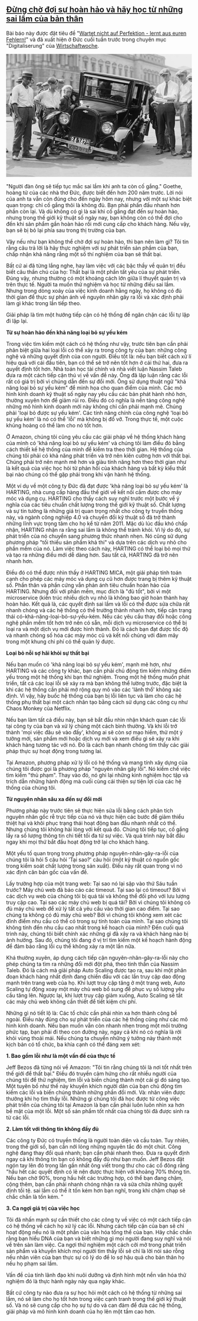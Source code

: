 ##  [Đừng chờ đợi sự hoàn hảo và hãy học từ những sai lầm của bản thân](/2017/06/stop-waiting-for-perfection.html)


Bài báo này được đặt tiêu đề "[Wartet nicht auf Perfektion - lernt aus euren Fehlern!](http://www.wiwo.de/erfolg/management/digitalisierung-wartet-nicht-auf-perfektion-lernt-aus-euren-fehlern/19955856.html)" và đã xuất hiện ở Đức cuối tuần trước trong chuyên mục "Digitaliserung"
của [Wirtschaftwoche](http://www.wiwo.de).

![](broken-car.jpg)

"Người đàn ông sẽ tiếp tục mắc sai lầm khi anh ta còn cố gắng." Goethe, hoàng tử của các nhà thơ Đức, được biết đến hơn 200 năm trước.
Lời nói của anh ta vẫn còn đúng cho đến ngày hôm nay, nhưng
với một sự khác biệt quan trọng: chỉ cố gắng thôi là không đủ. Bạn phải phấn đấu
nhanh hơn phần còn lại. Và dù không có gì là sai khi cố gắng đạt đến sự hoàn hảo, nhưng trong thế giới kỹ thuật số ngày nay,
bạn không còn có thể đợi cho đến khi sản phẩm gần hoàn hảo rồi mới cung cấp cho khách hàng. Nếu vậy, bạn sẽ bị bỏ lại phía sau trong thị trường của bạn.

Vậy nếu như bạn không thể chờ đợi sự hoàn hảo, thì bạn nên làm gì? Tôi tin rằng câu trả lời là hãy thực nghiệm với sự phát triển sản phầm của bạn,
chấp nhận khả năng rằng một số thí nghiệm của bạn sẽ thất bại.

Bất cứ ai đã từng lắng nghe, hay làm việc với các bậc thầy về quản trị đều biết câu thần chú của họ: Thất bại là một phần tất yêu của sự phát triển.
Đúng vậy, nhưng thường có một khoảng cách lớn giữa lí thuyết quản trị và trên thực tế. Người ta muốn thử nghiệm và học từ những điều sai lầm. Nhưng
trong dòng xoáy của việc kinh doanh hằng ngày, họ không có đủ thời gian để thực sự phản ánh về nguyên nhân gây ra lỗi và xác định phải làm gì khác
trong lần tiếp theo.

Giải pháp là tìm một hướng tiếp cận có hệ thống để ngăn chặn các lỗi tự lặp đi lặp lại.

**Từ sự hoàn hảo đến khả năng loại bỏ sự yếu kém**

Trong việc tìm kiếm một cách có hệ thống như vậy, trước tiên bạn cần phải phân biệt giữa hai loại lỗi có thể xảy ra trong công ty của bạn:
những công nghệ và những quyết định của con người. Điều tốt là: nếu bạn biết cách xử lí hiệu quả với cái đầu tiên, bạn có thể sẽ trở nên tốt hơn
ở cái thứ hai, đưa ra quyết định tốt hơn. Nhà toán học tài chính và nhà viết luận Nassim Taleb đưa ra một cách tiếp cận thú vị về vấn đề này.
Ông đã lập luận rằng các lỗi rất có giá trị bởi vì chúng dẫn đến sự đổi mới. Ông sử dụng thuật ngữ "khả năng loại bỏ sự yếu kém" để minh họa cho quan điểm của mình.
Các mô hình kinh doanh kỹ thuật số ngày nay yêu cầu các bản phát hành nhỏ hơn, thường xuyên hơn để giảm rủi ro. Điều đó có nghĩa là nền tảng công nghệ
những mô hình kinh doanh mới này không chỉ cần phải mạnh mẽ. Chúng phải 'loại bỏ được sự yếu kém'.
Các tính năng chính của công nghệ 'loại bỏ sự yếu kém' là nó có thể 'lỗi' mà không bị đổ vỡ.
Trong thực tế, một cuộc khủng hoảng có thể làm cho nó tốt hơn.

Ở Amazon, chúng tôi cũng yêu cầu các giải pháp về hệ thống khách hàng của mình có 'khả năng loại bỏ sự yếu kém' và chúng tôi làm điều đó bằng cách
thiết kế hệ thống của mình để kiểm tra theo thời gian. Hệ thống của chúng tôi phải có khả năng phát triển và trở nên kiên cường hơn với thất bại.
Chúng phải trở nên mạnh mẽ hơn và giàu tính năng hơn theo thời gian như là kết quả của việc học hỏi từ phản hồi của khách hàng và bất kỳ kiểu
thất bại nào chúng có thể gặp phải trong khi vận hành hệ thống.

Một ví dụ về một công ty Đức đã đạt được 'khả năng loại bỏ sự yếu kém' là HARTING,
nhà cung cấp hàng đầu thế giới về kết nối cắm được cho máy móc và dụng cụ. HARTING cho thấy cách suy nghĩ trước một bước về ý nghĩa của các
tiêu chuẩn chất lượng trong thế giới kỹ thuật số. Chất lượng và sự tin tưởng là những giá trị quan trọng nhất cho công ty truyền thống này,
và ngành công nghiệp 4.0 và chuyển đổi kỹ thuật số đã trở thành những lĩnh vực trọng tâm cho họ kể từ năm 2011.
Mặc dù lúc đầu khó chấp nhận, HARTING nhận ra rằng sai lầm là không thể tránh khỏi. Vì lý do đó, sự phát triển của nó chuyển sang phương thức nhanh nhẹn.
Nó cũng sử dụng phương pháp "tối thiểu sản phẩm khả thi" và dựa trên các dịch vụ nhỏ cho phần mềm của nó.
Làm việc theo cách này, HARTING có thể loại bỏ mọi thứ và tạo ra những điều mới dễ dàng hơn. Sau tất cả, HARTING đã trở nên nhanh hơn.

Điều đó có thể được nhìn thấy ở HARTING MICA, một giải pháp tính toán cạnh cho phép các máy móc và dụng cụ cũ hơn được trang bị thêm kỹ thuật số.
Phần thân và phần cứng vẫn phản ánh tiêu chuẩn hoàn hảo của HARTING. Nhưng đối với phần mềm, mục đích là "đủ tốt", bởi vì một microservice (kiến trúc
nhiều dịch vụ nhỏ là không bao giờ hoàn thành hay hoàn hảo. Kết quả là, các quyết định sai lầm và lỗi có thể được sửa chữa rất nhanh chóng
và các hệ thống có thể trưởng thành nhanh hơn, tiếp cận trạng thái có-khả-năng-loại-bỏ-sự-yếu-kém. Nếu các yêu cầu thay đổi hoặc công nghệ phần mềm
tốt hơn trở nên có sẵn, mỗi dịch vụ microservice có thể bị loại ra và một dịch vụ mới được hình thành. Đó là cách bạn đạt được tốc độ và nhanh chóng
số hóa các máy móc cũ và kết nối chúng với đám mây trong một khung chi phí có thể quản lý được.

**Loại bỏ nỗi sợ hãi khỏi sự thất bại**

Nếu bạn muốn có 'khả năng loại bỏ sự yếu kém', mạnh mẽ hơn, như HARTING và các công ty khác, bạn cần phải chủ động tìm kiếm những điểm yếu trong một hệ thống
khi bạn thử nghiệm. Trong một hệ thống muốn phát triển, tất cả các loại lỗi sẽ xảy ra mà bạn không thể lường trước, đặc biệt là khi các hệ thống cần phải
mở rộng quy mô vào các 'lãnh thổ' không xác định. Vì vậy, hãy buốc hệ thống của bạn bị lỗi liên tục và làm cho các hệ thống phụ thất bại một cách nhân tạo
bằng cách sử dụng các công cụ như Chaos Monkey của Netflix.

Nếu bạn làm tất cả điều này, bạn sẽ bắt đầu nhìn nhận khách quan các lỗi tại công ty của bạn và xử lý chúng một cách bình thường. Và khi lỗi trở thành
'mọi việc đâu sẽ vào đấy', không ai sẽ còn sợ mạo hiểm, thử một ý tưởng mới, sản phẩm mới hoặc dịch vụ mới và xem điều gì sẽ xảy ra khi khách hàng tương tác
với nó. Đó là cách bạn nhanh chóng tìm thấy các giải pháp thực sự hoạt động trong tương lai.

Tại Amazon, phương pháp xử lý lỗi có hệ thống và mang tính xây dựng của chúng tôi được gọi là phương pháp "nguyên nhân gây lỗi". Nó kiềm chế việc tìm kiếm
"thủ phạm". Thay vào đó, nó ghi lại những kinh nghiệm học tập và trích dẫn những hành động mà cuối cùng cải thiện sự tiện lợi của các hệ thống của chúng tôi.

**Từ nguyên nhân sâu xa đến sự đổi mới**

Phương pháp này trước tiên sẽ thực hiện sửa lỗi bằng cách phân tích nguyên nhân gốc rễ trực tiếp của nó và thực hiện các bước để giảm thiểu thiệt hại
và khôi phục trạng thái hoạt động ban đầu nhanh nhất có thể. Nhưng chúng tôi không hài lòng với kết quả đó. Chúng tôi tiếp tục, cố gắng lấy ra số
lượng thông tin chi tiết tối đa từ sự việc. Và quá trình này bắt đầu ngay khi mọi thứ bắt đầu hoạt động trở lại cho khách hàng.

Một yếu tố quan trọng trong phương pháp nguyên-nhân-gây-ra-lỗi của chúng tôi là hỏi 5 câu hỏi 'Tại sao?' câu hỏi (một kỹ thuật có nguồn gốc trong kiểm soát
chất lượng trong sản xuất). Điều này rất quan trọng vì nó xác định căn bản gốc của vấn đề.

Lấy trường hợp của một trang web: Tại sao nó lại sập vào thứ Sáu tuần trước? Máy chủ web đã báo cáo các timeout. Tại sao lại có timeout?
Bởi vì các dịch vụ web của chúng tôi bị quá tải và không thể đối phó với lưu lượng truy cập cao. Tại sao các máy chủ web bị quá tải? Bởi vì chúng tôi
không có đủ máy chủ web để xử lý tất cả yêu cầu vào thời gian cao điểm. Tại sao chúng ta không có đủ máy chủ web? Bởi vì chúng tôi không xem xét các
đỉnh điểm nhu cầu có thể có trong sự tính toán của mình. Tại sao chúng tôi không tính đến nhu cầu cao nhất trong kế hoạch của mình? Đến cuối quá trình này,
chúng tôi biết chính xác những gì đã xảy ra và khách hàng nào bị ảnh hưởng. Sau đó, chúng tôi đang ở vị trí tìm kiếm một kế hoạch hành động
để đảm bảo rằng lỗi cụ thể không xảy ra một lần nữa.

Khá thường xuyên, áp dụng cách tiếp cận nguyên-nhân-gây-ra-lỗi này cho phép chúng ta tìm ra những đổi mới đột phá, theo tinh thần của Nassim Taleb.
Đó là cách mà giải pháp Auto Scaling được tạo ra, sau khi một phân đoạn khách hàng nhất định đang chiến đấu với các lần truy cập dao động mạnh trên
trang web của họ. Khi lượt truy cập tăng ở một trang web, Auto Scaling tự động xoay một máy chủ web bổ sung để phục vụ số lượng yêu cầu tăng lên. Ngược lại,
khi lượt truy cập giảm xuống, Auto Scaling sẽ tắt các máy chủ web không cần thiết để tiết kiệm chi phí.

Những gì nó tiết lộ là: Các tổ chức cần phải nhìn xa hơn thành công bề ngoài. Điều này đúng cho sự phát triển của các hệ thống cũng như các mô hình kinh doanh.
Nếu bạn muốn vẫn còn nhanh nhẹn trong một môi trường phức tạp, bạn phải đi theo con đường này, ngay cả khi nó có nghĩa là rời khỏi vùng thoải mái.
Nếu chúng ta chuyển những ý tưởng này thành một kịch bản có tổ chức, ba khía cạnh có thể đáng xem xét:

**1\. Bao gồm lỗi như là một vấn đề của thực tế**

Jeff Bezos đã từng nói về Amazon: "Tôi tin rằng chúng tôi là nơi tốt nhất trên thế giới để thất bại." Điều đó truyền cảm hứng cho rất nhiều người của chúng tôi
để thử nghiệm, tìm lỗi và biến chúng thành một cái gì đó sáng tạo. Một tuyên bố như thế này khuyến khích người dân của bạn chủ động tìm kiếm các lỗi và biến
chúng thành những phần đổi mới. Và: nhân viên được thưởng khi họ tìm thấy lỗi. Những gì chúng tôi đã học được từ công việc phát triển của chúng tôi tại Amazon là
bạn cần phải luôn luôn nhìn xa hơn bề mặt của một lỗi. Một số sản phẩm tốt nhất của chúng tôi đã được sinh ra từ các lỗi.

**2\. Làm tốt với thông tin không đầy đủ**

Các công ty Đức có truyền thống là người toàn diện và cầu toàn. Tuy nhiên, trong thế giới số, bạn cần nới lỏng những nguyên tắc đó một chút. Công nghệ đang
thay đổi quá nhanh; bạn cần phải nhanh theo. Đưa ra quyết định ngay cả khi thông tin bạn có không đầy đủ như bạn muốn. Jeff Bezos đặt ngón tay lên đó
trong lần gần nhất ông viết trong thư cho các cổ đông rằng "hầu hết các quyết định có lẽ nên được thực hiện với khoảng 70% thông tin. Nếu bạn
chờ 90%, trong hầu hết các trường hợp, có thể bạn đang chậm, cộng thêm, bạn cần phải nhanh chóng nhận ra và sửa chữa những quyết định tồi tệ.
sai lầm có thể ít tốn kém hơn bạn nghĩ, trong khi chậm chạp sẽ chắc chắn là tốn kém. "

**3\. Ca ngợi giá trị của việc học**

Tôi đã nhấn mạnh sự cần thiết cho các công ty về việc có một cách tiếp cận có hệ thống về cách họ xử lý các lỗi. Nhưng cách tiếp cận của bạn sẽ chỉ
hoạt động nếu nó là một phần của văn hóa tổng thể của bạn. Hãy chắc chắn rằng bạn hiểu DNA của bạn và biết những gì mọi người đang suy nghĩ và
nói về trên sàn làm việc. Ca ngợi thử nghiệm một cách cởi mở trong phát triển sản phẩm và khuyến khích mọi người tìm thấy lỗi sẽ chỉ là lời nói sáo rỗng
nếu nhân viên của bạn thực sự có lý do để lo sợ hậu quả cho bản thân họ nếu họ phạm sai lầm.

Vấn đề của tính lãnh đạo khi nuôi dưỡng và định hình một nền văn hóa thử nghiệm đó là thực hành ngày này qua ngày khác.

Bất cứ công ty nào đưa ra sự học hỏi một cách có hệ thống từ những sai lầm, nó sẽ làm cho họ tốt hơn trong việc cạnh tranh trong thế giới kỹ thuật số.
Và nó sẽ cung cấp cho họ sự tự do và can đảm để đưa các hệ thống, giải pháp và mô hình kinh doanh của họ lên một tầm cao hơn.

